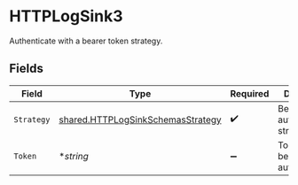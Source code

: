 # HTTPLogSink3

Authenticate with a bearer token strategy.


## Fields

| Field                                                                                  | Type                                                                                   | Required                                                                               | Description                                                                            | Example                                                                                |
| -------------------------------------------------------------------------------------- | -------------------------------------------------------------------------------------- | -------------------------------------------------------------------------------------- | -------------------------------------------------------------------------------------- | -------------------------------------------------------------------------------------- |
| `Strategy`                                                                             | [shared.HTTPLogSinkSchemasStrategy](../../models/shared/httplogsinkschemasstrategy.md) | :heavy_check_mark:                                                                     | Bearer token authentication strategy.                                                  | bearer                                                                                 |
| `Token`                                                                                | **string*                                                                              | :heavy_minus_sign:                                                                     | Token for bearer token authentication.                                                 | my-token                                                                               |